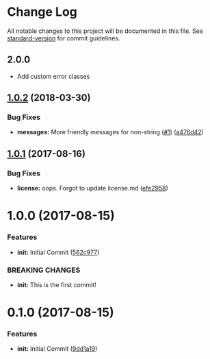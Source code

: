 # Change Log
All notable changes to this project will be documented in this file. See [standard-version](https://github.com/conventional-changelog/standard-version) for commit guidelines.
## 2.0.0
* Add custom error classes
<a name="1.0.2"></a>
## [1.0.2](https://github.com/npm/json-parse-even-better-errors/compare/v1.0.1...v1.0.2) (2018-03-30)
### Bug Fixes
* **messages:** More friendly messages for non-string ([#1](https://github.com/npm/json-parse-even-better-errors/issues/1)) ([a476d42](https://github.com/npm/json-parse-even-better-errors/commit/a476d42))
<a name="1.0.1"></a>
## [1.0.1](https://github.com/npm/json-parse-even-better-errors/compare/v1.0.0...v1.0.1) (2017-08-16)
### Bug Fixes
* **license:** oops. Forgot to update license.md ([efe2958](https://github.com/npm/json-parse-even-better-errors/commit/efe2958))
<a name="1.0.0"></a>
# 1.0.0 (2017-08-15)
### Features
* **init:** Initial Commit ([562c977](https://github.com/npm/json-parse-even-better-errors/commit/562c977))
### BREAKING CHANGES
* **init:** This is the first commit!
<a name="0.1.0"></a>
# 0.1.0 (2017-08-15)
### Features
* **init:** Initial Commit ([9dd1a19](https://github.com/npm/json-parse-even-better-errors/commit/9dd1a19))
